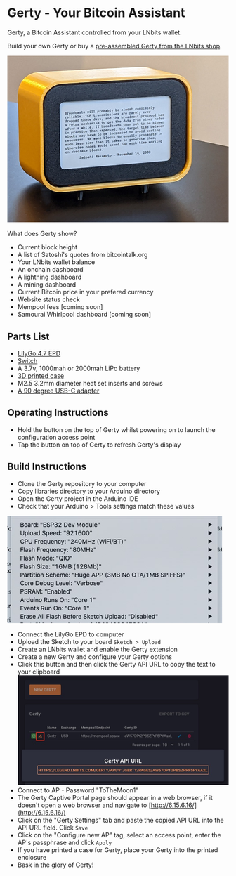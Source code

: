 # Gerty - Your Bitcoin Assistant

Gerty, a Bitcoin Assistant controlled from your LNbits wallet.

Build your own Gerty or buy a [pre-assembled Gerty from the LNbits shop](https://shop.lnbits.com/product/gerty-a-bitcoin-assistant).

![Gerty](img/gerty-satoshi2.jpg)

What does Gerty show?

+ Current block height
+ A list of Satoshi's quotes from bitcointalk.org
+ Your LNbits wallet balance
+ An onchain dashboard
+ A lightning dashboard
+ A mining dashboard
+ Current Bitcoin price in your prefered currency
+ Website status check
+ Mempool fees [coming soon]
+ Samourai Whirlpool dashboard [coming soon]

## Parts List

+ [LilyGo 4.7 EPD](http://www.lilygo.cn/prod_view.aspx?TypeId=50061&Id=1384&FId=t3:50061:3)
+ [Switch](https://www.amazon.co.uk/gp/product/B00OK9FAUW/)
+ A 3.7v, 1000mah or 2000mah LiPo battery
+ [3D printed case](enclosure/)
+ M2.5 3.2mm diameter heat set inserts and screws
+ [A 90 degree USB-C adapter](https://www.amazon.co.uk/Downward-Extension-Compatible-Microsoft-Nintendo/dp/B07JKBKM12/)

## Operating Instructions
+ Hold the button on the top of Gerty whilst powering on to launch the configuration access point
+ Tap the button on top of Gerty to refresh Gerty's display

## Build Instructions

+ Clone the Gerty repository to your computer
+ Copy libraries directory to your Arduino directory
+ Open the Gerty project in the Arduino IDE
+ Check that your Arduino > Tools settings match these values

![](img/arduino-tool-settings.jpg)
+ Connect the LilyGo EPD to computer
+ Upload the Sketch to your board `Sketch > Upload`
+ Create an LNbits wallet and enable the Gerty extension
+ Create a new Gerty and configure your Gerty options
+ Click this button and then click the Gerty API URL to copy the text to your clipboard ![](img/lnbits-gerty-copy-url.jpg)
+ Connect to AP - Password "ToTheMoon1"
+ The Gerty Captive Portal page should appear in a web browser, if it doesn't open a web browser and navigate to [http://6.15.6.16/](http://6.15.6.16/)
+ Click on the "Gerty Settings" tab and paste the copied API URL into the API URL field. Click `Save`
+ Click on the "Configure new AP" tag, select an access point, enter the AP's passphrase and click `Apply`
+ If you have printed a case for Gerty, place your Gerty into the printed enclosure
+ Bask in the glory of Gerty!
